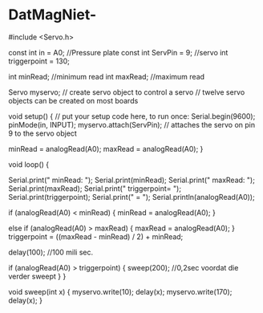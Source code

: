 # DatMagNiet-


#include <Servo.h>

const int in = A0; //Pressure plate
const int ServPin = 9; //servo 
int triggerpoint = 130;

int minRead; //minimum read
int maxRead; //maximum read

Servo myservo;  // create servo object to control a servo
// twelve servo objects can be created on most boards

void setup() {
  // put your setup code here, to run once:
  Serial.begin(9600);
  pinMode(in, INPUT);
  myservo.attach(ServPin);  // attaches the servo on pin 9 to the servo object

  minRead = analogRead(A0);
  maxRead = analogRead(A0);
}

void loop() {
  
  Serial.print(" minRead: ");
  Serial.print(minRead);
  Serial.print(" maxRead: ");
  Serial.print(maxRead);
  Serial.print(" triggerpoint= ");
  Serial.print(triggerpoint);
  Serial.print(" = ");
  Serial.println(analogRead(A0));

  if (analogRead(A0) < minRead) {
    minRead = analogRead(A0);
  }

  else if (analogRead(A0) > maxRead) {
    maxRead = analogRead(A0);
  }
  triggerpoint = ((maxRead - minRead) / 2) + minRead;

  delay(100); //100 mili sec.

  if (analogRead(A0) > triggerpoint) {
    sweep(200); //0,2sec voordat die verder sweept
  }
}

void sweep(int x) {
  myservo.write(10);
  delay(x);
  myservo.write(170);
  delay(x);
}
 
